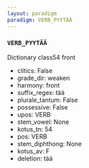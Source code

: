 ```yaml
---
layout: paradigm
paradigm: VERB_PYYTÄÄ
---
```

### ` VERB_PYYTÄÄ `

Dictionary class54 front
* clitics: False
* grade_dir: weaken
* harmony: front
* suffix_regex: tää
* plurale_tantum: False
* possessive: False
* upos: VERB
* stem_vowel: None
* kotus_tn: 54
* pos: VERB
* stem_diphthong: None
* kotus_av: F
* deletion: tää
